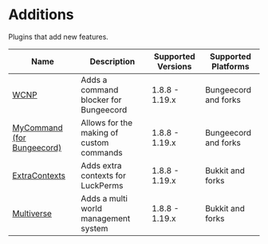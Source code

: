 # Additions

Plugins that add new features.

| Name | Description | Supported Versions | Supported Platforms |
| ---- | ----------- | ------------------ | ------------------- |
| [WCNP](https://www.spigotmc.org/resources/24717/) | Adds a command blocker for Bungeecord | 1.8.8 - 1.19.x | Bungeecord and forks |
| [MyCommand (for Bungeecord)](https://www.spigotmc.org/resources/mycommand-for-bungeecord.72445/) | Allows for the making of custom commands | 1.8.8 - 1.19.x | Bungeecord and forks |
| [ExtraContexts](https://github.com/LuckPerms/ExtraContexts) | Adds extra contexts for LuckPerms | 1.8.8 - 1.19.x | Bukkit and forks |
| [Multiverse](https://www.spigotmc.org/resources/multiverse-core.390/) | Adds a multi world management system | 1.8.8 - 1.19.x | Bukkit and forks |

